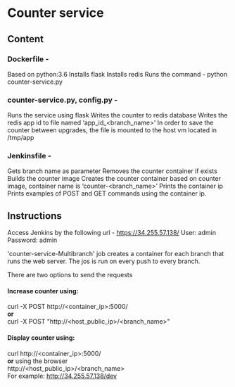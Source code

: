 # Counter service

## Content
### Dockerfile - 
Based on python:3.6
Installs flask
Installs redis
Runs the command - python counter-service.py

### counter-service.py, config.py - 
Runs the service using flask
Writes the counter to redis database 
Writes the redis app id to file named ‘app_id_<branch_name>’
In order to save the counter between upgrades, the file is mounted to the host vm located in /tmp/app 

### Jenkinsfile - 
Gets branch name as parameter
Removes the counter container if exists 
Builds the counter image
Creates the counter container based on counter image, container name is ‘counter-<branch_name>’
Prints the container ip
Prints examples of POST and GET commands using the container ip.

## Instructions
Access Jenkins by the following url - https://34.255.57.138/
User: admin
Password: admin

'counter-service-Multibranch' job creates a container for each 
branch that runs the web server. The jos is run on every push to 
every branch.

There are two options to send the requests

#### Increase counter using:  
curl -X POST http://<container_ip>:5000/  
**or**   
curl -X POST "http://<host_public_ip>/<branch_name>"
#### Display counter using:
curl http://<container_ip>:5000/   
**or** using the browser   
http://<host_public_ip>/<branch_name>  
For example:
http://34.255.57.138/dev








